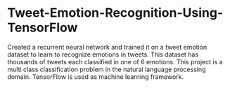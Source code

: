 # Tweet-Emotion-Recognition-Using-TensorFlow
Created a recurrent neural network and trained it on a tweet emotion dataset to learn to recognize emotions in tweets. 
This dataset has thousands of tweets each classified in one of 6 emotions. 
This project is a multi class classification problem in the natural language processing domain. 
TensorFlow is used as machine learning framework.
